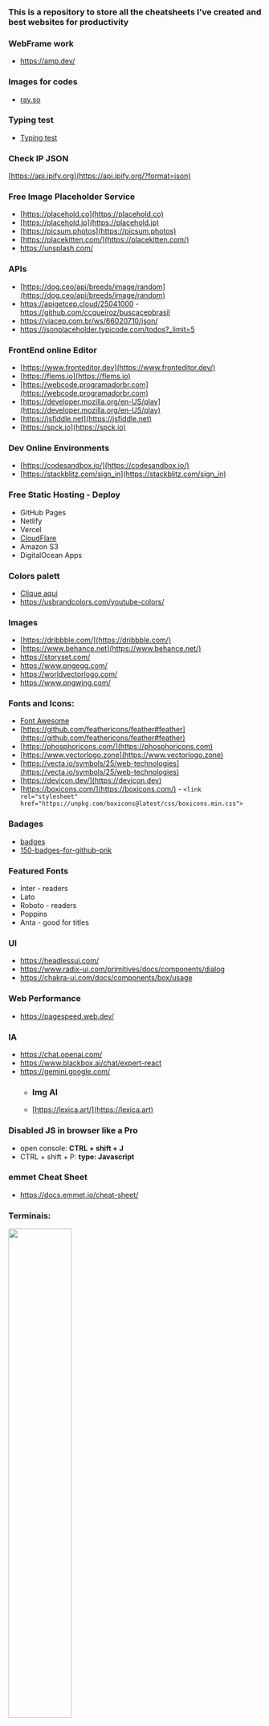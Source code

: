 ### This is a repository to store all the cheatsheets I've created and best websites for productivity

### WebFrame work
- https://amp.dev/

### Images for codes  
- [ray.so](https://ray.so/)

### Typing test  
- [Typing test](https://10fastfingers.com/typing-test/portuguese)

### Check IP JSON  
[https://api.ipify.org](https://api.ipify.org/?format=json)

### Free Image Placeholder Service
  - [https://placehold.co](https://placehold.co)
  - [https://placehold.jp](https://placehold.jp)
  - [https://picsum.photos](https://picsum.photos)
  - [https://placekitten.com/](https://placekitten.com/)
  - https://unsplash.com/ 

### APIs
- [https://dog.ceo/api/breeds/image/random](https://dog.ceo/api/breeds/image/random)
- https://apigetcep.cloud/25041000 - https://github.com/ccqueiroz/buscacepbrasil
- https://viacep.com.br/ws/66020710/json/
- https://jsonplaceholder.typicode.com/todos?_limit=5

### FrontEnd online Editor  
- [https://www.fronteditor.dev](https://www.fronteditor.dev/) 
- [https://flems.io](https://flems.io) 
- [https://webcode.programadorbr.com](https://webcode.programadorbr.com) 
- [https://developer.mozilla.org/en-US/play](https://developer.mozilla.org/en-US/play) 
- [https://jsfiddle.net](https://jsfiddle.net) 
- [https://spck.io](https://spck.io)

### Dev Online Environments

- [https://codesandbox.io/](https://codesandbox.io/) 
- [https://stackblitz.com/sign_in](https://stackblitz.com/sign_in)

### Free Static Hosting - Deploy

- GitHub Pages
- Netlify
- Vercel
- [CloudFlare](https://pages.cloudflare.com)
- Amazon S3
- DigitalOcean Apps


### Colors palett
- [Clique aqui](https://git.geraldox.com/CSS/pages/curso_em_video/Representando_cores-com-CSS3.html#sites)
- https://usbrandcolors.com/youtube-colors/


### Images
- [https://dribbble.com/](https://dribbble.com/)
- [https://www.behance.net](https://www.behance.net/)
- https://storyset.com/
- https://www.pngegg.com/
- https://worldvectorlogo.com/
- https://www.pngwing.com/

  
### Fonts and Icons:

- [Font Awesome](https://github.com/geraldotech/CheatSheets/blob/main/Font_Awesome.md)
- [https://github.com/feathericons/feather#feather](https://github.com/feathericons/feather#feather)
- [https://phosphoricons.com/](https://phosphoricons.com)
- [https://www.vectorlogo.zone](https://www.vectorlogo.zone)
- [https://vecta.io/symbols/25/web-technologies](https://vecta.io/symbols/25/web-technologies)
- [https://devicon.dev/](https://devicon.dev)
- [https://boxicons.com/](https://boxicons.com/) - `<link rel="stylesheet" href="https://unpkg.com/boxicons@latest/css/boxicons.min.css">`

### Badages
- [badges](https://github.com/digitalinnovationone/dio-lab-open-source/blob/main/utils/badges/badges.md)
- [150-badges-for-github-pnk](https://dev.to/envoy_/150-badges-for-github-pnk)

### Featured Fonts

- Inter  - readers
- Lato  
- Roboto - readers
- Poppins
- Anta - good for titles



### UI
- https://headlessui.com/
- https://www.radix-ui.com/primitives/docs/components/dialog
- https://chakra-ui.com/docs/components/box/usage

### Web Performance
- https://pagespeed.web.dev/


### IA

- https://chat.openai.com/
- https://www.blackbox.ai/chat/expert-react
- https://gemini.google.com/
  - ### Img AI
  - [https://lexica.art/](https://lexica.art)

### Disabled JS in browser like a Pro

- open console: **CTRL + shift + J**
- CTRL + shift + P: **type: Javascript**

### emmet Cheat Sheet
- https://docs.emmet.io/cheat-sheet/

### Terminais:
<img src="https://github.com/geraldotech/CheatSheets/assets/92253544/8f6b30af-c63b-4654-a361-1b42af92e836" style="width:50%" />
<img src="https://github.com/geraldotech/CheatSheets/assets/92253544/f53a98d6-ace9-41fe-9691-05108b706ac4" style="width:50%" />



### Add GitBash to Windows Terminal
![image](https://github.com/geraldotech/CheatSheets/assets/92253544/3d211fc7-3799-4273-bf24-d89c5c1ec232=500x200)

para finalizar definir o Git Bash Default Profile
[image](https://github.com/geraldotech/CheatSheets/assets/92253544/952df641-7b90-4534-8f81-f357f04efb18)




&nbsp;
&nbsp;
&nbsp;

<p align="center">gmapdev</p>






